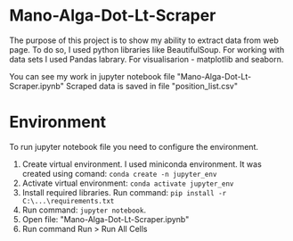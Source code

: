 # Mano-Alga-Dot-Lt-Scraper
The purpose of this project is to show my ability to extract data from web page. To do so, I used python libraries like BeautifulSoup. For working with data sets I used Pandas labrary. For visualisarion - matplotlib and seaborn.

You can see my work in jupyter notebook file "Mano-Alga-Dot-Lt-Scraper.ipynb"
Scraped data is saved in file "position_list.csv"


# Environment
To run jupyter notebook file you need to configure the environment.

1. Create virtual environment. I used miniconda environment. It was created using comand: `conda create -n jupyter_env`
2. Activate virtual environment: `conda activate jupyter_env`
3. Install required libraries. Run command: `pip install -r C:\...\requirements.txt`
4. Run command: `jupyter notebook`. 
5. Open file: "Mano-Alga-Dot-Lt-Scraper.ipynb"
6. Run command Run > Run All Cells

